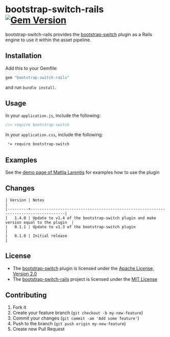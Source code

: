 # bootstrap-switch-rails [![Gem Version](https://badge.fury.io/rb/bootstrap-switch-rails.png)](http://badge.fury.io/rb/bootstrap-switch-rails)

bootstrap-switch-rails provides the [bootstrap-switch](https://github.com/nostalgiaz/bootstrap-switch)
plugin as a Rails engine to use it within the asset pipeline.

## Installation

Add this to your Gemfile:

```ruby
gem "bootstrap-switch-rails"
```

and run `bundle install`.

## Usage

In your `application.js`, include the following:

```js
//= require bootstrap-switch
```

In your `application.css`, include the following:

```css
 *= require bootstrap-switch
```

## Examples

See the [demo page of Mattia Larentis](http://www.larentis.eu/switch/) for examples how to use the plugin

## Changes

    | Version | Notes                                                                               |
    |---------+-------------------------------------------------------------------------------------|
    |   1.4.0 | Update to v1.4 of the bootstrap-switch plugin and make version equal to the plugin  |
    |   0.1.1 | Update to v1.3 of the bootstrap-switch plugin                                       |
    |   0.1.0 | Initial release                                                                     |

## License

* The [bootstrap-switch](http://genericons.com/) plugin is licensed under the
[Apache License, Version 2.0](http://www.apache.org/licenses/LICENSE-2.0)
* The [bootstrap-switch-rails](https://github.com/manuelvanrijn/bootstrap-switch-rails) project is
 licensed under the [MIT License](http://opensource.org/licenses/mit-license.html)

## Contributing

1. Fork it
2. Create your feature branch (`git checkout -b my-new-feature`)
3. Commit your changes (`git commit -am 'Add some feature'`)
4. Push to the branch (`git push origin my-new-feature`)
5. Create new Pull Request
